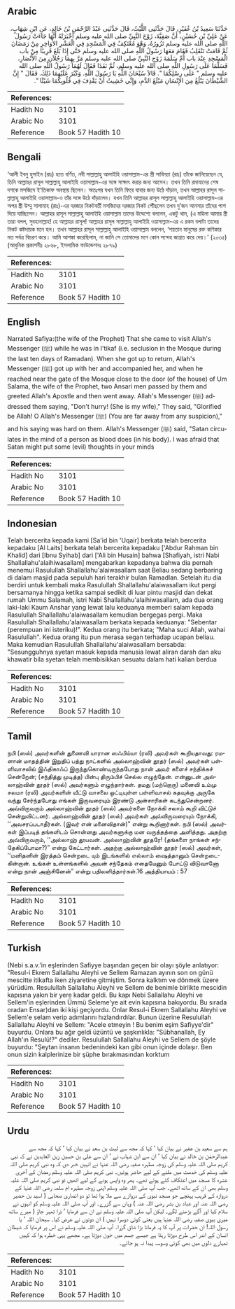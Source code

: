 ## Arabic


<div dir="rtl" lang="ar" style={{fontSize:'larger',backgroundColor:'#f8f9fa',padding:20}}>
حَدَّثَنَا سَعِيدُ بْنُ عُفَيْرٍ، قَالَ حَدَّثَنِي اللَّيْثُ، قَالَ حَدَّثَنِي عَبْدُ الرَّحْمَنِ بْنُ خَالِدٍ، عَنِ ابْنِ شِهَابٍ، عَنْ عَلِيِّ بْنِ حُسَيْنٍ، أَنَّ صَفِيَّةَ، زَوْجَ النَّبِيِّ صلى الله عليه وسلم أَخْبَرَتْهُ أَنَّهَا جَاءَتْ رَسُولَ اللَّهِ صلى الله عليه وسلم تَزُورُهُ، وَهْوَ مُعْتَكِفٌ فِي الْمَسْجِدِ فِي الْعَشْرِ الأَوَاخِرِ مِنْ رَمَضَانَ ثُمَّ قَامَتْ تَنْقَلِبُ فَقَامَ مَعَهَا رَسُولُ اللَّهِ صلى الله عليه وسلم حَتَّى إِذَا بَلَغَ قَرِيبًا مِنْ باب الْمَسْجِدِ عِنْدَ باب أُمِّ سَلَمَةَ زَوْجِ النَّبِيِّ صلى الله عليه وسلم مَرَّ بِهِمَا رَجُلاَنِ مِنَ الأَنْصَارِ، فَسَلَّمَا عَلَى رَسُولِ اللَّهِ صلى الله عليه وسلم، ثُمَّ نَفَذَا فَقَالَ لَهُمَا رَسُولُ اللَّهِ صلى الله عليه وسلم ‏"‏ عَلَى رِسْلِكُمَا ‏"‏‏.‏ قَالاَ سُبْحَانَ اللَّهِ يَا رَسُولَ اللَّهِ‏.‏ وَكَبُرَ عَلَيْهِمَا ذَلِكَ‏.‏ فَقَالَ ‏"‏ إِنَّ الشَّيْطَانَ يَبْلُغُ مِنَ الإِنْسَانِ مَبْلَغَ الدَّمِ، وَإِنِّي خَشِيتُ أَنْ يَقْذِفَ فِي قُلُوبِكُمَا شَيْئًا ‏"‏‏.‏
</div>
<div style={{backgroundColor:'#f8f9fa',padding:20, marginBottom: 10}}><table> <thead> <tr> <th>References:</th> <th></th> </tr> </thead> <tbody><tr><td>Hadith No</td><td>3101</td></tr><tr><td>Arabic No</td><td>3101</td></tr><tr><td>Reference</td><td>Book 57 Hadith 10</td></tr></tbody></table></div>

## Bengali


<div dir="ltr" lang="bn" style={{fontSize:'larger',backgroundColor:'#f8f9fa',padding:20}}>
‘আলী ইবনু হুসাইন (রাঃ) হতে বর্ণিত, নবী সাল্লাল্লাহু আলাইহি ওয়াসাল্লাম-এর স্ত্রী সাফিয়্যা (রাঃ) তাঁকে জানিয়েছেন যে, তিনি আল্লাহর রাসূল সাল্লাল্লাহু আলাইহি ওয়াসাল্লাম-এর সঙ্গে সাক্ষাৎ করার জন্য আসেন। তখন তিনি রমাযানের শেষ দশকে মসজিদে ই‘তিকাফ অবস্থায় ছিলেন। অতঃপর যখন তিনি ফিরে যাবার জন্য উঠে দাঁড়ান, তখন আল্লাহর রাসূল সাল্লাল্লাহু আলাইহি ওয়াসাল্লাম-ও তাঁর সঙ্গে উঠে দাঁড়ালেন। যখন তিনি আল্লাহর রাসূল সাল্লাল্লাহু আলাইহি ওয়াসাল্লাম-এর অপর স্ত্রী উম্মু সালামাহ (রাঃ)-এর দরজার নিকটবর্তী মসজিদের দরজার নিকট পৌঁছলেন তখন দু’জন আনসার তাঁদের পাশ দিয়ে যাচ্ছিলেন। আল্লাহর রাসূল সাল্লাল্লাহু আলাইহি ওয়াসাল্লাম তাদের উদ্দেশ্যে বললেন, একটু থাম, (এ মহিলা আমার স্ত্রী তারা বলল, সুবহানাল্লাহ! হে আল্লাহর রাসূল! আল্লাহর রাসূল সাল্লাল্লাহু আলাইহি ওয়াসাল্লাম-এর এ রকম বলাটা তাদের নিকট কষ্টদায়ক মনে হল। তখন আল্লাহর রাসূল সাল্লাল্লাহু আলাইহি ওয়াসাল্লাম বললেন, ‘শয়তান মানুষের রক্ত কণিকার মত সর্বত্র বিচরণ করে। আমি আশঙ্কা করেছিলাম, না জানি সে তোমাদের মনে কোন সন্দেহ জাগ্রত করে দেয়।’ (২০৩৫) (আধুনিক প্রকাশনীঃ ২৮৬৮, ইসলামিক ফাউন্ডেশনঃ ২৮৭৯)
</div>
<div style={{backgroundColor:'#f8f9fa',padding:20, marginBottom: 10}}><table> <thead> <tr> <th>References:</th> <th></th> </tr> </thead> <tbody><tr><td>Hadith No</td><td>3101</td></tr><tr><td>Arabic No</td><td>3101</td></tr><tr><td>Reference</td><td>Book 57 Hadith 10</td></tr></tbody></table></div>

## English


<div dir="ltr" lang="en" style={{fontSize:'larger',backgroundColor:'#f8f9fa',padding:20}}>
Narrated Safiya:(the wife of the Prophet) That she came to visit Allah's Messenger (ﷺ) while he was in I'tikaf (i.e. seclusion in the Mosque during the last ten days of Ramadan). When she got up to return, Allah's Messenger (ﷺ) got up with her and accompanied her, and when he reached near the gate of the Mosque close to the door (of the house) of Um Salama, the wife of the Prophet, two Ansari men passed by them and greeted Allah's Apostle and then went away. Allah's Messenger (ﷺ) addressed them saying, "Don't hurry! (She is my wife)," They said, "Glorified be Allah! O Allah's Messenger (ﷺ) (You are far away from any suspicion)," and his saying was hard on them. Allah's Messenger (ﷺ) said, "Satan circulates in the mind of a person as blood does (in his body). I was afraid that Satan might put some (evil) thoughts in your minds
</div>
<div style={{backgroundColor:'#f8f9fa',padding:20, marginBottom: 10}}><table> <thead> <tr> <th>References:</th> <th></th> </tr> </thead> <tbody><tr><td>Hadith No</td><td>3101</td></tr><tr><td>Arabic No</td><td>3101</td></tr><tr><td>Reference</td><td>Book 57 Hadith 10</td></tr></tbody></table></div>

## Indonesian


<div dir="ltr" lang="id" style={{fontSize:'larger',backgroundColor:'#f8f9fa',padding:20}}>
Telah bercerita kepada kami [Sa'id bin 'Uqair] berkata telah bercerita kepadaku [Al Laits] berkata telah bercerita kepadaku ['Abdur Rahman bin Khalid] dari [Ibnu Syihab] dari ['Ali bin Husain] bahwa [Shafiyah, istri Nabi Shallallahu'alaihiwasallam] mengabarkan kepadanya bahwa dia pernah menemui Rasulullah Shallallahu'alaiwasallam saat Beliau sedang berbaring di dalam masjid pada sepuluh hari terakhir bulan Ramadlan. Setelah itu dia berdiri untuk kembali maka Rasulullah Shallallahu'alaiwasallam ikut pergi bersamanya hingga ketika sampai sedikit di luar pintu masjid dan dekat rumah Ummu Salamah, istri Nabi Shallallahu'alaihiwasallam, ada dua orang laki-laki Kaum Anshar yang lewat lalu keduanya memberi salam kepada Rasulullah Shallallahu'alaiwasallam kemudian bergegas pergi. Maka Rasulullah Shallallahu'alaiwasallam berkata kepada keduanya: "Sebentar (perempuan ini isteriku)!". Kedua orang itu berkata; "Maha suci Allah, wahai Rasulullah". Kedua orang itu pun merasa segan terhadap ucapan beliau. Maka kemudian Rasulullah Shallallahu'alaiwasallam bersabda: "Sesungguhnya syetan masuk kepsda manusia lewat aliran darah dan aku khawatir bila syetan telah membisikkan sesuatu dalam hati kalian berdua
</div>
<div style={{backgroundColor:'#f8f9fa',padding:20, marginBottom: 10}}><table> <thead> <tr> <th>References:</th> <th></th> </tr> </thead> <tbody><tr><td>Hadith No</td><td>3101</td></tr><tr><td>Arabic No</td><td>3101</td></tr><tr><td>Reference</td><td>Book 57 Hadith 10</td></tr></tbody></table></div>

## Tamil


<div dir="ltr" lang="ta" style={{fontSize:'larger',backgroundColor:'#f8f9fa',padding:20}}>
நபி (ஸல்) அவர்களின் துணைவி யாரான ஸஃபிய்யா (ரலி) அவர்கள் கூறியதாவது: ரமளான் மாதத்தின் இறுதிப் பத்து நாட்களில் அல்லாஹ்வின் தூதர் (ஸல்) அவர்கள் பள்ளிவாசலில் இஃதிகாஃப் இருந்துகொண்டிருந்தபோது நான் அவர் களைச் சந்திக்கச் சென்றேன்; (சந்தித்து முடித்த) பின்பு திரும்பிச் செல்ல எழுந்தேன். என்னுடன் அல்லாஹ்வின் தூதர் (ஸல்) அவர்களும் எழுந்தார்கள். தமது (மற்றொரு) மனைவி உம்மு சலமா (ரலி) அவர்களின் வீட்டு வாசலை ஒட்டியுள்ள பள்ளிவாசல் கதவுக்கு அருகே வந்து சேர்ந்தபோது எங்கள் இருவரையும் இரண்டு அன்சாரிகள் கடந்துசென்றனர். அவ்விருவரும் அல்லாஹ்வின் தூதர் (ஸல்) அவர்களை நோக்கி சலாம் கூறி விட்டுச் சென்றுவிட்டனர். அல்லாஹ்வின் தூதர் (ஸல்) அவர்கள் அவ்விருவரையும் நோக்கி, ‘‘அவசரப்படாதீர்கள். (இவர் என் மனைவிதான்)” என்று கூறினார்கள். நபி (ஸல்) அவர்கள் இப்படித் தங்களிடம் சொன்னது அவர்களுக்கு மன வருத்தத்தை அளித்தது. அதற்கு அவ்விருவரும், ‘‘அல்லாஹ் தூயவன். அல்லாஹ்வின் தூதரே! (தங்களை நாங்கள் சந்தேகிப்போமா?)” என்று கேட்டார்கள். அதற்கு அல்லாஹ்வின் தூதர் (ஸல்) அவர்கள், ‘‘மனிதனின் இரத்தம் சென்றடை யும் இடங்களில் எல்லாம் ஷைத்தானும் சென்றடைகின்றான். உங்கள் உள்ளங்களில் அவன் சந்தேகம் எதையேனும் போட்டு விடுவானோ என்று நான் அஞ்சினேன்” என்று பதிலளித்தார்கள்.16 அத்தியாயம் : 57
</div>
<div style={{backgroundColor:'#f8f9fa',padding:20, marginBottom: 10}}><table> <thead> <tr> <th>References:</th> <th></th> </tr> </thead> <tbody><tr><td>Hadith No</td><td>3101</td></tr><tr><td>Arabic No</td><td>3101</td></tr><tr><td>Reference</td><td>Book 57 Hadith 10</td></tr></tbody></table></div>

## Turkish


<div dir="ltr" lang="tr" style={{fontSize:'larger',backgroundColor:'#f8f9fa',padding:20}}>
(Nebi s.a.v.'in eşlerinden Safiyye başından geçen bir olayı şöyle anlatıyor: "Resul-i Ekrem Sallallahu Aleyhi ve Sellem Ramazan ayının son on günü mescitte itikafta iken ziyaretine gitmiştim. Sonra kalktım ve dönmek üzere yürüdüm. Resulullah Sallallahu Aleyhi ve Sellem de benimle birlikte mescidin kapısına yakın bir yere kadar geldi. Bu kapı Nebi Sallallahu Aleyhi ve Sellem'in eşlerinden Ümmü Seleme'ye ait evin kapısına bakıyordu. Bu sırada oradan Ensar)dan iki kişi geçiyordu. Onlar Resul-i Ekrem Sallallahu Aleyhi ve Sellem'e selam verip adımlarını hızlandırdılar. Bunun üzerine Resulullah Sallallahu Aleyhi ve Sellem: "Acele etmeyin ! Bu benim eşim Safiyye'dir" buyurdu. Onlara bu ağır geldi üzüntü ve şaşkınlıkla: "Sübhanallah, Ey Allah'ın Resulü!?" dediler. Resulullah Sallallahu Aleyhi ve Sellem de şöyle buyurdu: "Şeytan insanın bedenindeki kan gibi onun içinde dolaşır. Ben onun sizin kalplerinize bir şüphe bırakmasından korktum
</div>
<div style={{backgroundColor:'#f8f9fa',padding:20, marginBottom: 10}}><table> <thead> <tr> <th>References:</th> <th></th> </tr> </thead> <tbody><tr><td>Hadith No</td><td>3101</td></tr><tr><td>Arabic No</td><td>3101</td></tr><tr><td>Reference</td><td>Book 57 Hadith 10</td></tr></tbody></table></div>

## Urdu


<div dir="rtl" lang="ur" style={{fontSize:'larger',backgroundColor:'#f8f9fa',padding:20}}>
ہم سے سعید بن عفیر نے بیان کیا ‘ کہا کہ مجھ سے لیث بن سعد نے بیان کیا ‘ کہا کہ مجھ سے عبدالرحمٰن بن خالد نے بیان کیا ‘ ان سے ابن شہاب نے ‘ ان سے علی بن حسین زین العابدین نے کہ نبی کریم صلی اللہ علیہ وسلم کی زوجہ مطہرہ صفیہ رضی اللہ عنہا نے انہیں خبر دی کہ وہ نبی کریم صلی اللہ علیہ وسلم کی خدمت میں ملنے کے لیے حاضر ہوئیں۔ نبی کریم صلی اللہ علیہ وسلم رمضان کے آخری عشرہ کا مسجد میں اعتکاف کئے ہوئے تھے۔ پھر وہ واپس ہونے کے لیے اٹھیں تو نبی کریم صلی اللہ علیہ وسلم بھی ان کے ساتھ اٹھے۔ جب آپ صلی اللہ علیہ وسلم اپنی زوجہ مطہرہ ام سلمہ رضی اللہ عنہا کے دروازہ کے قریب پہنچے جو مسجد نبوی کے دروازے سے ملا ہوا تھا تو دو انصاری صحابی ( اسید بن حضیر رضی اللہ عنہ اور عباد بن بشر رضی اللہ عنہ ) وہاں سے گزرے۔ اور آپ صلی اللہ علیہ وسلم کو انہوں نے سلام کیا اور آگے بڑھنے لگے۔ لیکن آپ صلی اللہ علیہ وسلم نے ان سے فرمایا ‘ ذرا ٹھہر جاؤ ( میرے ساتھ میری بیوی صفیہ رضی اللہ عنہا ہیں یعنی کوئی دوسرا نہیں ) ان دونوں نے عرض کیا۔ سبحان اللہ ‘ یا رسول اللہ! ان حضرات پر آپ کا یہ فرمانا بڑا شاق گزرا۔ آپ صلی اللہ علیہ وسلم نے اس پر فرمایا کہ شیطان انسان کے اندر اس طرح دوڑتا رہتا ہے جیسے جسم میں خون دوڑتا ہے۔ مجھے یہی خطرہ ہوا کہ کہیں تمہارے دلوں میں بھی کوئی وسوسہ پیدا نہ ہو جائے۔
</div>
<div style={{backgroundColor:'#f8f9fa',padding:20, marginBottom: 10}}><table> <thead> <tr> <th>References:</th> <th></th> </tr> </thead> <tbody><tr><td>Hadith No</td><td>3101</td></tr><tr><td>Arabic No</td><td>3101</td></tr><tr><td>Reference</td><td>Book 57 Hadith 10</td></tr></tbody></table></div>
